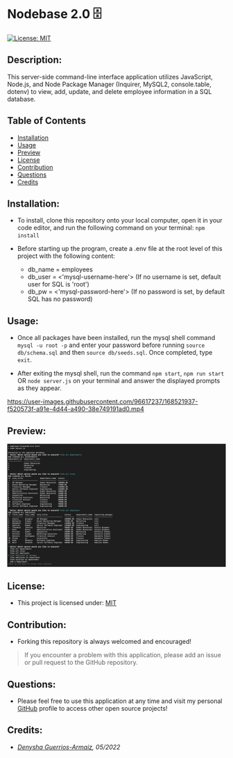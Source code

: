 # Nodebase 2.0 🗄

[![License: MIT](https://img.shields.io/badge/License-MIT-yellow.svg)](https://opensource.org/licenses/MIT)

## Description:
This server-side command-line interface application utilizes JavaScript, Node.js, and Node Package Manager (Inquirer, MySQL2, console.table, dotenv) to view, add, update, and delete employee information in a SQL database.

## Table of Contents
  - [Installation](#installation)
  - [Usage](#usage)
  - [Preview](#preview)
  - [License](#license)
  - [Contribution](#contribution)
  - [Questions](#questions)
  - [Credits](#credits)

## Installation:
- To install, clone this repository onto your local computer, open it in your code editor, and run the following command on your terminal: ```npm install```

- Before starting up the program, create a .env file at the root level of this project with the following content:
    - db_name = employees
    - db_user = <'mysql-username-here'> (If no username is set, default user for SQL is 'root')
    - db_pw = <'mysql-password-here'> (If no password is set, by default SQL has no password)

## Usage:
- Once all packages have been installed, run the mysql shell command ```mysql -u root -p``` and enter your password before running ```source db/schema.sql``` and then ```source db/seeds.sql```. Once completed, type ```exit```.

- After exiting the mysql shell, run the command ```npm start```, ```npm run start``` OR ```node server.js``` on your terminal and answer the displayed prompts as they appear. 

https://user-images.githubusercontent.com/96617237/168521937-f520573f-a91e-4d44-a490-38e749191ad0.mp4

## Preview:
![Screenshot](./images/nodebase_preview_screenshot.png)

## License:
- This project is licensed under: [MIT](https://opensource.org/licenses/MIT)

## Contribution:
- Forking this repository is always welcomed and encouraged!

> If you encounter a problem with this application, please add an issue or pull request to the GitHub repository. 

## Questions:
- Please feel free to use this application at any time and visit my personal [GitHub](https://github.com/denysha-abigail) profile to access other open source projects! 

## Credits:
- *[Denysha Guerrios-Armaiz](https://github.com/denysha-abigail), 05/2022*
